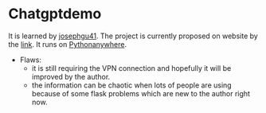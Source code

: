 # Chatgptdemo
It is learned by [josephgu41](https://github.com/josephgu41/ChatGPT-Demo).
The project is currently proposed on website by the [link](http://ryanswoodhouse.pythonanywhere.com/). It runs on [Pythonanywhere](https://www.pythonanywhere.com/).
- Flaws:
  -  it is still requiring the VPN connection and hopefully it will be improved by the author.
  -  the information can be chaotic when lots of people are using because of some flask problems which are new to the author right now.
